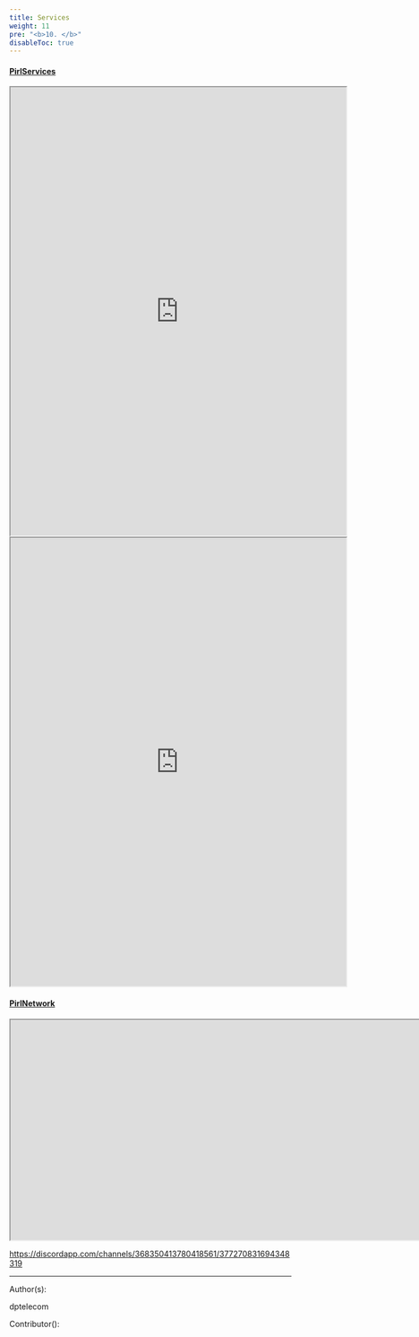 ```yaml
---
title: Services
weight: 11
pre: "<b>10. </b>"
disableToc: true
---
```


#### [PirlServices](https://services.pirl.io "PirlServices ")
<iframe width="600"
    height="800" src="https://services.pirl.io">
</iframe>

<iframe width="600"
    height="800" src="https://discordapp.com/channels/368350413780418561/377270831694348319">
</iframe>


#### [PirlNetwork](http://stats.pirl.io "PirlNetwork ")
<iframe width="1968"
    height="393" src="http://stats.pirl.io">
</iframe>


https://discordapp.com/channels/368350413780418561/377270831694348319






---
Author(s):

dptelecom

Contributor():
